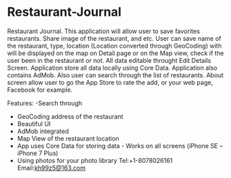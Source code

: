 # Restaurant-Journal
Restaurant Journal. This application will allow user to save favorites restaurants. Share image of the restaurant, and etc. User can save name of the restaurant, type, location (Location converted through GeoCoding) with will be displayed on the map on Detail page or on the Map view, check if the user been in the restaurant or not. All data editable throught Edit Details Screen. Application store all data locally using Core Data. Application also contains AdMob. Also user can search through the list of restaurants. About screen allow user to go the App Store to rate the add, or your web page, Facebook for example.

Features: 
-Search through
- GeoCoding address of the restaurant 
- Beautiful UI
- AdMob integrated 
- Map View of the restaurant location 
- App uses Core Data for storing data - Works on all screens (iPhone SE – iPhone 7 Plus) 
- Using photos for your photo library
Tel:+1-8078026161
Email:kh99z5@163.com

